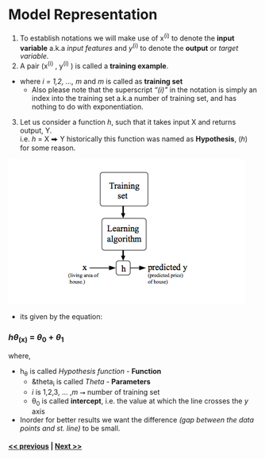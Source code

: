 # Model Representation

1. To establish notations we will make use of  x<sup>(i)</sup> to denote the **input variable** a.k.a *input features* and *y*<sup>(i)</sup> to denote the **output** or *target variable.*
2. A pair (x<sup>(i)</sup> , y<sup>(i)</sup> ) is called a **training example**.

* where *i = 1,2, ..., m* and *m* is called as **training set**
  * Also please note that the superscript  *“(i)”* in the notation is simply an index into the training set a.k.a number of training set, and has nothing to do with exponentiation.

3. Let us consider a function *h*, such that it takes input X and returns output, Y. <br /> i.e. *h* = X ⮕ Y
historically  this function was named as **Hypothesis**, (*h*)  for some reason.

![hypothesis function](./assets/2.PNG)

* its given by the equation:

### *h&theta;*<sub>(x)</sub> = *&theta;*<sub>0</sub> + *&theta;*<sub>1</sub>

  where,

* h<sub>&theta;</sub>  is called *Hypothesis function* - **Function**
  * &theta<sub>i</sub> is called *Theta* - **Parameters**
  * *i* is 1,2,3, ... ,$m$ ⭢ number of training set
  * &theta;<sub>0</sub> is called **intercept**, i.e. the value at which the line crosses the *y* axis
* Inorder for better results we want the difference *(gap between the data points and st. line)* to be small.

#### [<< previous](./01_part1_model_representation.md)  |  [Next >>](./02_part1_cost_function.md)
